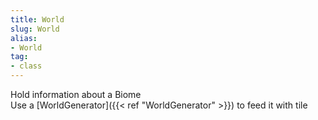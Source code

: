 ```yaml
---
title: World
slug: World
alias: 
- World
tag: 
- class
---
```

Hold information about a Biome\
Use a [WorldGenerator]({{< ref "WorldGenerator" >}}) to feed it with tile
